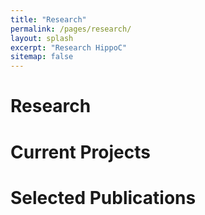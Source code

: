 ```yaml
---
title: "Research"
permalink: /pages/research/
layout: splash
excerpt: "Research HippoC"
sitemap: false
---
```

<h1>Research</h1>



<h1>Current Projects</h1>



<h1>Selected Publications</h1>
